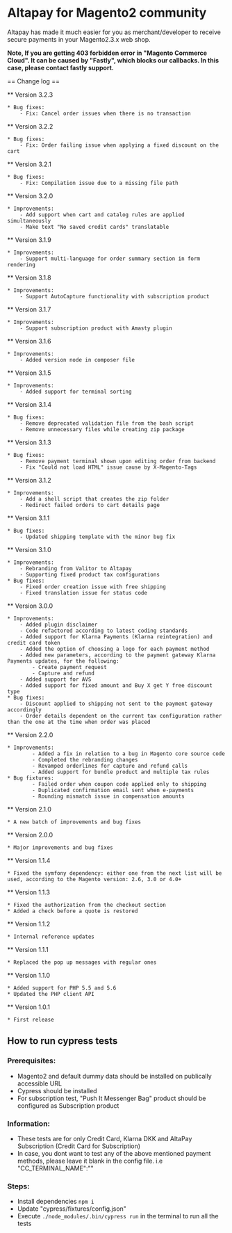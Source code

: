 # Altapay for Magento2 community

Altapay has made it much easier for you as merchant/developer to receive secure payments in your Magento2.3.x web shop.

**Note, If you are getting 403 forbidden error in "Magento Commerce Cloud". It can be caused by "Fastly", which blocks our callbacks. In this case, please contact fastly support.**

== Change log ==

** Version 3.2.3

    * Bug fixes:
        - Fix: Cancel order issues when there is no transaction

** Version 3.2.2

    * Bug fixes:
        - Fix: Order failing issue when applying a fixed discount on the cart

** Version 3.2.1

    * Bug fixes:
        - Fix: Compilation issue due to a missing file path

** Version 3.2.0

    * Improvements:
        - Add support when cart and catalog rules are applied simultaneously
        - Make text "No saved credit cards" translatable

** Version 3.1.9

    * Improvements:
        - Support multi-language for order summary section in form rendering

** Version 3.1.8

    * Improvements:
        - Support AutoCapture functionality with subscription product

** Version 3.1.7

    * Improvements:
        - Support subscription product with Amasty plugin

** Version 3.1.6

    * Improvements:
        - Added version node in composer file

** Version 3.1.5

    * Improvements:
        - Added support for terminal sorting

** Version 3.1.4

    * Bug fixes:
        - Remove deprecated validation file from the bash script
        - Remove unnecessary files while creating zip package

** Version 3.1.3

    * Bug fixes:
        - Remove payment terminal shown upon editing order from backend
        - Fix "Could not load HTML" issue cause by X-Magento-Tags
      
** Version 3.1.2

    * Improvements:
        - Add a shell script that creates the zip folder
        - Redirect failed orders to cart details page
        
** Version 3.1.1

    * Bug fixes:
        - Updated shipping template with the minor bug fix

** Version 3.1.0

    * Improvements:
        - Rebranding from Valitor to Altapay
        - Supporting fixed product tax configurations
    * Bug fixes:
        - Fixed order creation issue with free shipping
        - Fixed translation issue for status code

** Version 3.0.0

    * Improvements:
        - Added plugin disclaimer
        - Code refactored according to latest coding standards
        - Added support for Klarna Payments (Klarna reintegration) and credit card token
        - Added the option of choosing a logo for each payment method
        - Added new parameters, according to the payment gateway Klarna Payments updates, for the following:
            - Create payment request
            - Capture and refund
        - Added support for AVS
        - Added support for fixed amount and Buy X get Y free discount type
    * Bug fixes:
        - Discount applied to shipping not sent to the payment gateway accordingly
        - Order details dependent on the current tax configuration rather than the one at the time when order was placed

** Version 2.2.0

    * Improvements:
            - Added a fix in relation to a bug in Magento core source code
            - Completed the rebranding changes
            - Revamped orderlines for capture and refund calls
            - Added support for bundle product and multiple tax rules
    * Bug fixtures:
            - Failed order when coupon code applied only to shipping
            - Duplicated confirmation email sent when e-payments
            - Rounding mismatch issue in compensation amounts

** Version 2.1.0

    * A new batch of improvements and bug fixes

** Version 2.0.0

    * Major improvements and bug fixes

** Version 1.1.4
    
    * Fixed the symfony dependency: either one from the next list will be used, according to the Magento version: 2.6, 3.0 or 4.0+

** Version 1.1.3

    * Fixed the authorization from the checkout section
    * Added a check before a quote is restored

** Version 1.1.2

    * Internal reference updates

** Version 1.1.1

    * Replaced the pop up messages with regular ones

** Version 1.1.0

    * Added support for PHP 5.5 and 5.6
    * Updated the PHP client API

** Version 1.0.1
    
    * First release


## How to run cypress tests

### Prerequisites:

* Magento2 and default dummy data should be installed on publically accessible URL
* Cypress should be installed
* For subscription test, "Push It Messenger Bag" product should be configured as Subscription product

### Information: 

* These tests are for only Credit Card, Klarna DKK and AltaPay Subscription (Credit Card for Subscription)
* In case, you dont want to test any of the above mentioned payment methods, please leave it blank in the config file. i.e "CC_TERMINAL_NAME":""

### Steps: 

* Install dependencies `npm i`
* Update "cypress/fixtures/config.json" 
* Execute `./node_modules/.bin/cypress run` in the terminal to run all the tests
